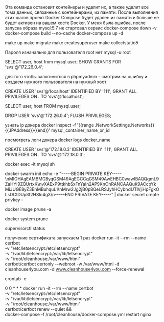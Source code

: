 Эта команда остановит контейнеры и удалит их, а также удалит все тома данных, связанные с контейнерами, из памяти.
После выполнения этих шагов проект Docker Compose будет удален из памяти и больше не будет активен на вашем хосте Docker.
У меня была ошибка, после запуска образа mysql:5.7 не стартовал сервис
docker-compose down -v
docker-compose build --no-cache
docker-compose up -d

make up
make migrate
make createsuperuser
make collectstatic∂

Пароля изначально для пользователя root нет
mysql -u root

SELECT user, host from mysql.user;
SHOW GRANTS FOR 'svs'@'172.26.0.4';

для того чтобы залогиниться в phpmyadmin - смотрим на ошибку и создаем нужного пользователя на нужный хост 

CREATE USER 'svs'@'localhost' IDENTIFIED BY '111';
GRANT ALL PRIVILEGES ON *.* TO 'svs'@'localhost';

SELECT user, host FROM mysql.user;

DROP USER 'svs'@'172.26.0.4';
FLUSH PRIVILEGES;


узнать ip докера
docker inspect -f '{{range .NetworkSettings.Networks}}{{.IPAddress}}{{end}}' mysql_container_name_or_id

посмотреть логи докера
docker logs docker_name


CREATE USER 'svs'@'172.18.0.3' IDENTIFIED BY '111';
GRANT ALL PRIVILEGES ON *.* TO 'svs'@'172.18.0.3';


docker exec -it mysql sh



docker swarm init
echo -e "-----BEGIN PRIVATE KEY-----\nMIGHAgEAMBMGByqGSM49AgEGCCqGSM49AwEHBG0wawIBAQQgmL9ZaHYI9ZQUrtxK\nvXAExP9ttkhbSxFnYaIn2AP9KnOhRANCAAQuK9ACcpYkMiJUGE8yZ3EhMBuhquL1\nMrw2Jg2jB0p8QeLRSJyhHCybndUTlVjiHpFgkOLsDCtDUp3t2HSln4gX\n-----END PRIVATE KEY-----" | docker secret create privkey -


docker image prune -a

docker system prune


supervisorctl status




получение сертификата запускаем 1 раз
docker run -it --rm --name certbot \
    -v "/etc/letsencrypt:/etc/letsencrypt" \
    -v "/var/lib/letsencrypt:/var/lib/letsencrypt" \
    -v "/root/cleanhouse:/var/www/html" \
    certbot/certbot certonly --webroot -w /var/www/html -d cleanhouse4you.com -d www.cleanhouse4you.com --force-renewal


crontab -e

0 0 * * * docker run -it --rm --name certbot \
    -v "/etc/letsencrypt:/etc/letsencrypt" \
    -v "/var/lib/letsencrypt:/var/lib/letsencrypt" \
    -v "/root/cleanhouse:/var/www/html" \
    certbot/certbot renew --quiet && \
    docker-compose -f /root/cleanhouse/docker-compose.yml restart nginx





